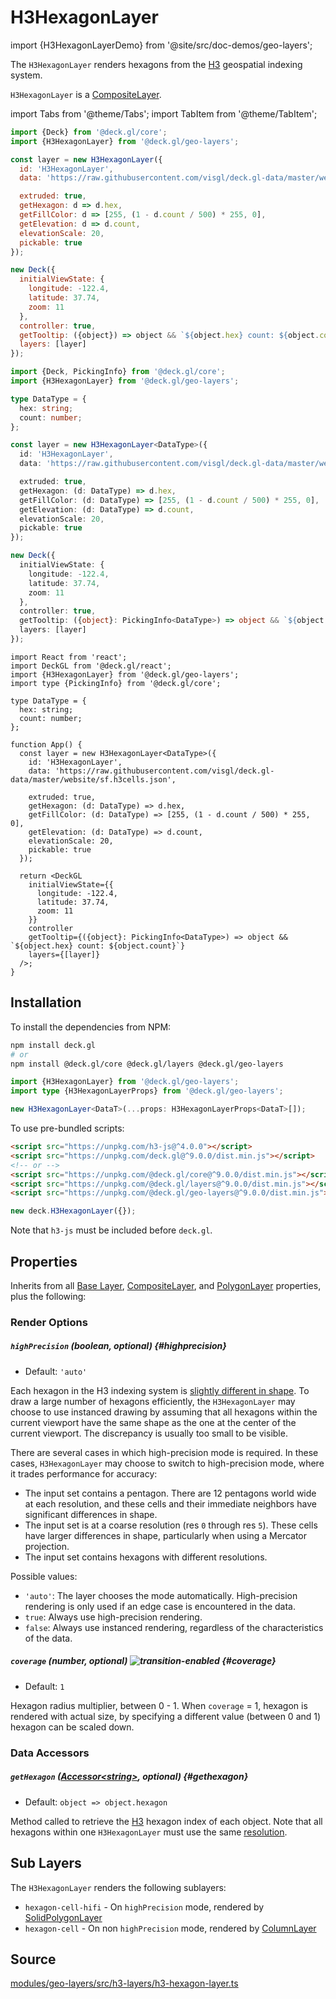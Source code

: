 # H3HexagonLayer

import {H3HexagonLayerDemo} from '@site/src/doc-demos/geo-layers';

<H3HexagonLayerDemo />

The `H3HexagonLayer` renders hexagons from the [H3](https://h3geo.org/) geospatial indexing system.

`H3HexagonLayer` is a [CompositeLayer](../core/composite-layer.md).


import Tabs from '@theme/Tabs';
import TabItem from '@theme/TabItem';

<Tabs groupId="language">
  <TabItem value="js" label="JavaScript">

```js
import {Deck} from '@deck.gl/core';
import {H3HexagonLayer} from '@deck.gl/geo-layers';

const layer = new H3HexagonLayer({
  id: 'H3HexagonLayer',
  data: 'https://raw.githubusercontent.com/visgl/deck.gl-data/master/website/sf.h3cells.json',

  extruded: true,
  getHexagon: d => d.hex,
  getFillColor: d => [255, (1 - d.count / 500) * 255, 0],
  getElevation: d => d.count,
  elevationScale: 20,
  pickable: true
});

new Deck({
  initialViewState: {
    longitude: -122.4,
    latitude: 37.74,
    zoom: 11
  },
  controller: true,
  getTooltip: ({object}) => object && `${object.hex} count: ${object.count}`,
  layers: [layer]
});
```

  </TabItem>
  <TabItem value="ts" label="TypeScript">

```ts
import {Deck, PickingInfo} from '@deck.gl/core';
import {H3HexagonLayer} from '@deck.gl/geo-layers';

type DataType = {
  hex: string;
  count: number;
};

const layer = new H3HexagonLayer<DataType>({
  id: 'H3HexagonLayer',
  data: 'https://raw.githubusercontent.com/visgl/deck.gl-data/master/website/sf.h3cells.json',

  extruded: true,
  getHexagon: (d: DataType) => d.hex,
  getFillColor: (d: DataType) => [255, (1 - d.count / 500) * 255, 0],
  getElevation: (d: DataType) => d.count,
  elevationScale: 20,
  pickable: true
});

new Deck({
  initialViewState: {
    longitude: -122.4,
    latitude: 37.74,
    zoom: 11
  },
  controller: true,
  getTooltip: ({object}: PickingInfo<DataType>) => object && `${object.hex} count: ${object.count}`,
  layers: [layer]
});
```

  </TabItem>
  <TabItem value="react" label="React">

```tsx
import React from 'react';
import DeckGL from '@deck.gl/react';
import {H3HexagonLayer} from '@deck.gl/geo-layers';
import type {PickingInfo} from '@deck.gl/core';

type DataType = {
  hex: string;
  count: number;
};

function App() {
  const layer = new H3HexagonLayer<DataType>({
    id: 'H3HexagonLayer',
    data: 'https://raw.githubusercontent.com/visgl/deck.gl-data/master/website/sf.h3cells.json',

    extruded: true,
    getHexagon: (d: DataType) => d.hex,
    getFillColor: (d: DataType) => [255, (1 - d.count / 500) * 255, 0],
    getElevation: (d: DataType) => d.count,
    elevationScale: 20,
    pickable: true
  });

  return <DeckGL
    initialViewState={{
      longitude: -122.4,
      latitude: 37.74,
      zoom: 11
    }}
    controller
    getTooltip={({object}: PickingInfo<DataType>) => object && `${object.hex} count: ${object.count}`}
    layers={[layer]}
  />;
}
```

  </TabItem>
</Tabs>


## Installation

To install the dependencies from NPM:

```bash
npm install deck.gl
# or
npm install @deck.gl/core @deck.gl/layers @deck.gl/geo-layers
```

```ts
import {H3HexagonLayer} from '@deck.gl/geo-layers';
import type {H3HexagonLayerProps} from '@deck.gl/geo-layers';

new H3HexagonLayer<DataT>(...props: H3HexagonLayerProps<DataT>[]);
```

To use pre-bundled scripts:

```html
<script src="https://unpkg.com/h3-js@^4.0.0"></script>
<script src="https://unpkg.com/deck.gl@^9.0.0/dist.min.js"></script>
<!-- or -->
<script src="https://unpkg.com/@deck.gl/core@^9.0.0/dist.min.js"></script>
<script src="https://unpkg.com/@deck.gl/layers@^9.0.0/dist.min.js"></script>
<script src="https://unpkg.com/@deck.gl/geo-layers@^9.0.0/dist.min.js"></script>
```

```js
new deck.H3HexagonLayer({});
```

Note that `h3-js` must be included before `deck.gl`.

## Properties

Inherits from all [Base Layer](../core/layer.md), [CompositeLayer](../core/composite-layer.md), and [PolygonLayer](../layers/polygon-layer.md) properties, plus the following:


### Render Options

##### `highPrecision` (boolean, optional) {#highprecision}

* Default: `'auto'`

Each hexagon in the H3 indexing system is [slightly different in shape](https://h3geo.org/docs/core-library/coordsystems). To draw a large number of hexagons efficiently, the `H3HexagonLayer` may choose to use instanced drawing by assuming that all hexagons within the current viewport have the same shape as the one at the center of the current viewport. The discrepancy is usually too small to be visible.

There are several cases in which high-precision mode is required. In these cases, `H3HexagonLayer` may choose to switch to high-precision mode, where it trades performance for accuracy:

* The input set contains a pentagon. There are 12 pentagons world wide at each resolution, and these cells and their immediate neighbors have significant differences in shape.
* The input set is at a coarse resolution (res `0` through res `5`). These cells have larger differences in shape, particularly when using a Mercator projection.
* The input set contains hexagons with different resolutions.

Possible values:

* `'auto'`: The layer chooses the mode automatically. High-precision rendering is only used if an edge case is encountered in the data.
* `true`: Always use high-precision rendering.
* `false`: Always use instanced rendering, regardless of the characteristics of the data.

##### `coverage` (number, optional) ![transition-enabled](https://img.shields.io/badge/transition-enabled-green.svg?style=flat-square") {#coverage}

* Default: `1`

Hexagon radius multiplier, between 0 - 1. When `coverage` = 1, hexagon is rendered with actual size, by specifying a different value (between 0 and 1) hexagon can be scaled down.


### Data Accessors

##### `getHexagon` ([Accessor&lt;string&gt;](../../developer-guide/using-layers.md#accessors), optional) {#gethexagon}

* Default: `object => object.hexagon`

Method called to retrieve the [H3](https://h3geo.org/) hexagon index of each object. Note that all hexagons within one `H3HexagonLayer` must use the same [resolution](https://h3geo.org/docs/core-library/restable).


## Sub Layers

The `H3HexagonLayer` renders the following sublayers:

* `hexagon-cell-hifi` - On `highPrecision` mode, rendered by [SolidPolygonLayer](../layers/solid-polygon-layer.md)
* `hexagon-cell` - On non `highPrecision` mode, rendered by [ColumnLayer](../layers/column-layer.md)



## Source

[modules/geo-layers/src/h3-layers/h3-hexagon-layer.ts](https://github.com/visgl/deck.gl/tree/master/modules/geo-layers/src/h3-layers/h3-hexagon-layer.ts)
